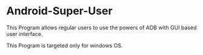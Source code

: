 # Android-Super-User
This Program allows regular users to use the powers of ADB with GUI based user interface.

This Program is targeted only for windows OS.
